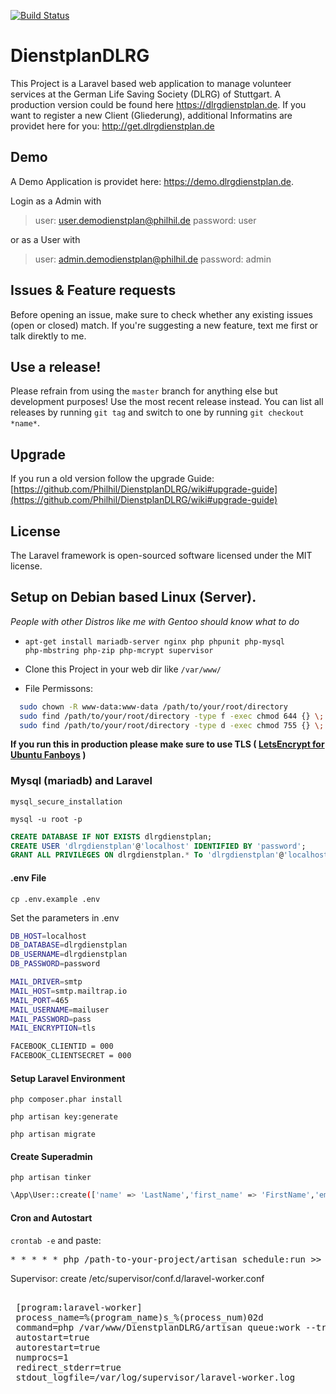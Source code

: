 [![Build Status](https://travis-ci.org/Philhil/DienstplanDLRG.svg?branch=master)](https://travis-ci.org/Philhil/DienstplanDLRG)

# DienstplanDLRG
This Project is a Laravel based web application to manage volunteer services at the German Life Saving Society (DLRG) of Stuttgart.
A production version could be found here https://dlrgdienstplan.de. If you want to register a new Client (Gliederung), additional Informatins are providet here for you: http://get.dlrgdienstplan.de

## Demo 
A Demo Application is providet here: https://demo.dlrgdienstplan.de. 

Login as a Admin with 
>user: user.demodienstplan@philhil.de 
>password: user 

or as a User with 

>user: admin.demodienstplan@philhil.de 
>password: admin

## Issues & Feature requests

Before opening an issue, make sure to check whether any existing issues
(open or closed) match. If you're suggesting a new feature, text me first or talk direktly to me.

## Use a release!

Please refrain from using the `master` branch for anything else but development purposes!
Use the most recent release instead. You can list all releases by running `git tag`
and switch to one by running `git checkout *name*`.

## Upgrade

If you run a old version follow the upgrade Guide: [https://github.com/Philhil/DienstplanDLRG/wiki#upgrade-guide](https://github.com/Philhil/DienstplanDLRG/wiki#upgrade-guide)

## License
The Laravel framework is open-sourced software licensed under the MIT license.

## Setup on Debian based Linux (Server).
_People with other Distros like me with Gentoo should know what to do_

* <code>apt-get install mariadb-server nginx php phpunit php-mysql php-mbstring php-zip php-mcrypt supervisor</code>

* Clone this Project in your web dir like <code>/var/www/</code>

* File Permissons:
```bash
  sudo chown -R www-data:www-data /path/to/your/root/directory
  sudo find /path/to/your/root/directory -type f -exec chmod 644 {} \;  
  sudo find /path/to/your/root/directory -type d -exec chmod 755 {} \;
```

**If you run this in production please make sure to use TLS ( [LetsEncrypt for Ubuntu Fanboys](https://www.digitalocean.com/community/tutorials/how-to-secure-nginx-with-let-s-encrypt-on-ubuntu-16-04) )**

### Mysql (mariadb) and Laravel

 <code>mysql_secure_installation</code>

 <code>mysql -u root -p</code>

```sql
CREATE DATABASE IF NOT EXISTS dlrgdienstplan;
CREATE USER 'dlrgdienstplan'@'localhost' IDENTIFIED BY 'password';
GRANT ALL PRIVILEGES ON dlrgdienstplan.* To 'dlrgdienstplan'@'localhost';
```

#### .env File
<code>cp .env.example .env</code>

Set the parameters in .env
```bash
DB_HOST=localhost
DB_DATABASE=dlrgdienstplan
DB_USERNAME=dlrgdienstplan
DB_PASSWORD=password

MAIL_DRIVER=smtp
MAIL_HOST=smtp.mailtrap.io
MAIL_PORT=465
MAIL_USERNAME=mailuser
MAIL_PASSWORD=pass
MAIL_ENCRYPTION=tls

FACEBOOK_CLIENTID = 000
FACEBOOK_CLIENTSECRET = 000
```


#### Setup Laravel Environment
<code>php composer.phar install</code>

<code>php artisan key:generate</code>

<code>php artisan migrate</code>

#### Create Superadmin
<code>php artisan tinker</code>

```bash
\App\User::create(['name' => 'LastName','first_name' => 'FirstName','email' => 'email@domain.de', 'password' => Hash::make('test'), 'role' => 'admin', 'approved' => '1']);
```

#### Cron and Autostart
<code>crontab -e</code> and paste:
<pre>* * * * * php /path-to-your-project/artisan schedule:run >> /dev/null 2>&1</pre>

 Supervisor: create /etc/supervisor/conf.d/laravel-worker.conf		
 <pre>		
 [program:laravel-worker]		
 process_name=%(program_name)s_%(process_num)02d		
 command=php /var/www/DienstplanDLRG/artisan queue:work --tries=3		
 autostart=true		
 autorestart=true		
 numprocs=1		
 redirect_stderr=true		
 stdout_logfile=/var/log/supervisor/laravel-worker.log		
 </pre>
